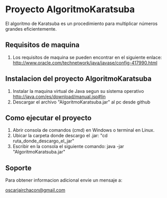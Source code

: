 Proyecto AlgoritmoKaratsuba
============================

El algoritmo de Karatsuba es un procedimiento para multiplicar números grandes eficientemente.

Requisitos de maquina
------------------
1. Los requisitos de maquina se pueden encontrar en el siguiente enlace:
   http://www.oracle.com/technetwork/java/javase/config-417990.html

Instalacion del proyecto AlgoritmoKaratsuba
-----------------------------------
1. Instalar la maquina virtual de Java segun su sistema operativo http://java.com/es/download/manual.jsp#lin
2. Descargar el archivo "AlgoritmoKaratsuba.jar" al pc desde github


Como ejecutar el proyecto
-------------------------
1. Abrir consola de comandos (cmd) en Windows o terminal en Linux.
2. Ubicar la carpeta donde descargo el .jar: "cd ruta_donde_descargo_el_jar"
2. Escribir en la consola el siguiente comando: java -jar "AlgoritmoKaratsuba.jar"


Soporte
-------
Para obtener informacion adicional envie un mensaje a:

oscarjairchacon@gmail.com

